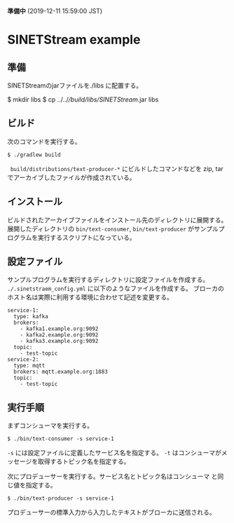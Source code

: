 **準備中** (2019-12-11 15:59:00 JST)

<!--
Copyright (C) 2019 National Institute of Informatics

Licensed to the Apache Software Foundation (ASF) under one
or more contributor license agreements.  See the NOTICE file
distributed with this work for additional information
regarding copyright ownership.  The ASF licenses this file
to you under the Apache License, Version 2.0 (the
"License"); you may not use this file except in compliance
with the License.  You may obtain a copy of the License at

  http://www.apache.org/licenses/LICENSE-2.0

Unless required by applicable law or agreed to in writing,
software distributed under the License is distributed on an
"AS IS" BASIS, WITHOUT WARRANTIES OR CONDITIONS OF ANY
KIND, either express or implied.  See the License for the
specific language governing permissions and limitations
under the License.
-->

# SINETStream example

## 準備

SINETStreamのjarファイルを./libs に配置する。

$ mkdir libs
$ cp ../../*/build/libs/SINETStream*.jar libs

## ビルド

次のコマンドを実行する。

```
$ ./gradlew build
```

` build/distributions/text-producer-*` にビルドしたコマンドなどを
zip, tar でアーカイブしたファイルが作成されている。


## インストール

ビルドされたアーカイブファイルをインストール先のディレクトリに展開する。
展開したディレクトリの `bin/text-consumer`,
`bin/text-producer` がサンプルプログラムを実行するスクリプトになっている。

## 設定ファイル

サンプルプログラムを実行するディレクトリに設定ファイルを作成する。
`./.sinetstraem_config.yml` に以下のようなファイルを作成する。
ブローカのホスト名は実際に利用する環境に合わせて記述を変更する。

```
service-1:
  type: kafka
  brokers:
    - kafka1.example.org:9092
    - kafka2.example.org:9092
    - kafka3.example.org:9092
  topic:
    - test-topic
service-2:
  type: mqtt
  brokers: mqtt.example.org:1883
  topic:
    - test-topic
```

## 実行手順

まずコンシューマを実行する。

```
$ ./bin/text-consumer -s service-1
```

`-s` には設定ファイルに定義したサービス名を指定する。
`-t` はコンシューマがメッセージを取得するトピック名を指定する。

次にプロデューサーを実行する。サービス名とトピック名はコンシューマ
と同じ値を指定する。

```
$ ./bin/text-producer -s service-1
```

プロデューサーの標準入力から入力したテキストがブローカに送信される。
